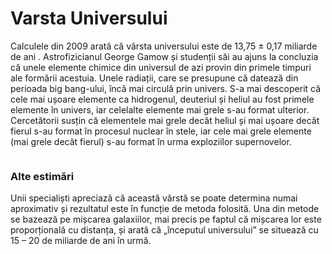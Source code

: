 # Varsta Universului

Calculele din 2009 arată că vârsta universului este de 13,75 ± 0,17 miliarde de ani  . Astrofizicianul George Gamow și studenții săi au ajuns la concluzia că unele elemente chimice din universul de azi provin din primele timpuri ale formării acestuia. Unele radiații, care se presupune că datează din perioada big bang-ului, încă mai circulă prin univers. S-a mai descoperit că cele mai ușoare elemente ca hidrogenul, deuteriul și heliul au fost primele elemente în univers, iar celelalte elemente mai grele s-au format ulterior. Cercetătorii susțin că elementele mai grele decât heliul și mai ușoare decât fierul s-au format în procesul nuclear în stele, iar cele mai grele elemente (mai grele decât fierul) s-au format în urma exploziilor supernovelor.

<div class="center">
	<figure class="center">
		<img src="/images/universe.jpg" alt="">
	</figure>
</div>

### Alte estimări

Unii specialiști apreciază că această vârstă se poate determina numai aproximativ și rezultatul este în funcție de metoda folosită. Una din metode se bazează pe mișcarea galaxiilor, mai precis pe faptul că mișcarea lor este proporțională cu distanța, și arată că „începutul universului” se situează cu 15 – 20 de miliarde de ani în urmă.
